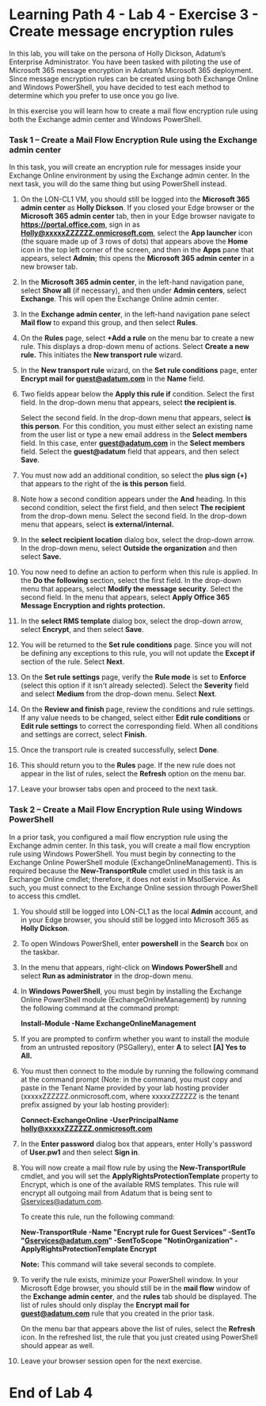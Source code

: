 # Learning Path 4 - Lab 4 - Exercise 3 - Create message encryption rules


In this lab, you will take on the persona of Holly Dickson, Adatum’s Enterprise Administrator. You have been tasked with piloting the use of Microsoft 365 message encryption in Adatum’s Microsoft 365 deployment. Since message encryption rules can be created using both Exchange Online and Windows PowerShell, you have decided to test each method to determine which you prefer to use once you go live.

In this exercise you will learn how to create a mail flow encryption rule using both the Exchange admin center and Windows PowerShell.

### Task 1 – Create a Mail Flow Encryption Rule using the Exchange admin center

In this task, you will create an encryption rule for messages inside your Exchange Online environment by using the Exchange admin center. In the next task, you will do the same thing but using PowerShell instead. 

1. On the LON-CL1 VM, you should still be logged into the **Microsoft 365 admin center** as **Holly Dickson**. If you closed your Edge browser or the **Microsoft 365 admin center** tab, then in your Edge browser navigate to **https://portal.office.com**, sign in as **Holly@xxxxxZZZZZZ.onmicrosoft.com**, select the **App launcher** icon (the square made up of 3 rows of dots) that appears above the **Home** icon in the top left corner of the screen, and then in the **Apps** pane that appears, select **Admin**; this opens the **Microsoft 365 admin center** in a new browser tab. 

2. In the **Microsoft 365 admin center**, in the left-hand navigation pane, select **Show all** (if necessary), and then under **Admin centers**, select **Exchange**. This will open the Exchange Online admin center.

3. In the **Exchange admin center**, in the left-hand navigation pane select **Mail flow** to expand this group, and then select **Rules**.

4. On the **Rules** page, select **+Add a rule** on the menu bar to create a new rule. This displays a drop-down menu of actions. Select **Create a new rule.** This initiates the **New transport rule** wizard.

5. In the **New transport rule** wizard, on the **Set rule conditions** page, enter **Encrypt mail for guest@adatum.com** in the **Name** field.

6. Two fields appear below the **Apply this rule if** condition. Select the first field. In the drop-down menu that appears, select **the recipient is**. <br/>

	Select the second field. In the drop-down menu that appears, select **is this person**. For this condition, you must either select an existing name from the user list or type a new email address in the **Select members** field. In this case, enter **guest@adatum.com** in the **Select members** field. Select the **guest@adatum** field that appears, and then select **Save**.

7. You must now add an additional condition, so select the **plus sign (+)** that appears to the right of the **is this person** field.

8. Note how a second condition appears under the **And** heading. In this second condition, select the first field, and then select **The recipient** from the drop-down menu. Select the second field. In the drop-down menu that appears, select **is external/internal.**

9. In the **select recipient location** dialog box, select the drop-down arrow. In the drop-down menu, select **Outside the organization** and then select **Save.** 

10. You now need to define an action to perform when this rule is applied. In the **Do the following** section, select the first field. In the drop-down menu that appears, select **Modify the message security**. Select the second field. In the menu that appears, select **Apply Office 365 Message Encryption and rights protection.**

11. In the **select RMS template** dialog box, select the drop-down arrow, select **Encrypt**, and then select **Save**.

12. You will be returned to the **Set rule conditions** page. Since you will not be defining any exceptions to this rule, you will not update the **Except if** section of the rule. Select **Next**.

13. On the **Set rule settings** page, verify the **Rule mode** is set to **Enforce** (select this option if it isn't already selected). Select the **Severity** field and select **Medium** from the drop-down menu. Select **Next**.

14. On the **Review and finish** page, review the conditions and rule settings. If any value needs to be changed, select either **Edit rule conditions** or **Edit rule settings** to correct the corresponding field. When all conditions and settings are correct, select **Finish**.

15. Once the transport rule is created successfully, select **Done**.

16. This should return you to the **Rules** page. If the new rule does not appear in the list of rules, select the **Refresh** option on the menu bar. 

17. Leave your browser tabs open and proceed to the next task. 
 

### Task 2 – Create a Mail Flow Encryption Rule using Windows PowerShell

In a prior task, you configured a mail flow encryption rule using the Exchange admin center. In this task, you will create a mail flow encryption rule using Windows PowerShell. You must begin by connecting to the Exchange Online PowerShell module (ExchangeOnlineManagement). This is required because the **New-TransportRule** cmdlet used in this task is an Exchange Online cmdlet; therefore, it does not exist in MsolService. As such, you must connect to the Exchange Online session through PowerShell to access this cmdlet.

1. You should still be logged into LON-CL1 as the local **Admin** account, and in your Edge browser, you should still be logged into Microsoft 365 as **Holly Dickson**. 

2. To open Windows PowerShell, enter **powershell** in the **Search** box on the taskbar. 

3. In the menu that appears, right-click on **Windows PowerShell** and select **Run as administrator** in the drop-down menu. 

4. In **Windows PowerShell**, you must begin by installing the Exchange Online PowerShell module (ExchangeOnlineManagement) by running the following command at the command prompt:<br/>

	‎**Install-Module -Name ExchangeOnlineManagement** 
	
5. If you are prompted to confirm whether you want to install the module from an untrusted repository (PSGallery), enter **A** to select **[A] Yes to All.** 

6. You must then connect to the module by running the following command at the command prompt (Note: in the command, you must copy and paste in the Tenant Name provided by your lab hosting provider (xxxxxZZZZZZ.onmicrosoft.com, where xxxxxZZZZZZ is the tenant prefix assigned by your lab hosting provider):

	‎**Connect-ExchangeOnline -UserPrincipalName holly@xxxxxZZZZZZ.onmicrosoft.com**
	
7. In the **Enter password** dialog box that appears, enter Holly's password of **User.pw1** and then select **Sign in**.

8. You will now create a mail flow rule by using the **New-TransportRule** cmdlet, and you will set the **ApplyRightsProtectionTemplate** property to Encrypt, which is one of the available RMS templates. This rule will encrypt all outgoing mail from Adatum that is being sent to Gservices@adatum.com.  <br/>

	To create this rule, run the following command:<br/>

	**New-TransportRule -Name "Encrypt rule for Guest Services" -SentTo "Gservices@adatum.com" -SentToScope "NotinOrganization" -ApplyRightsProtectionTemplate Encrypt**  <br/>
	
	**Note:** This command will take several seconds to complete.

9. To verify the rule exists, minimize your PowerShell window. In your Microsoft Edge browser, you should still be in the **mail flow** window of the **Exchange admin center**, and the **rules** tab should be displayed. The list of rules should only display the **Encrypt mail for guest@adatum.com** rule that you created in the prior task.<br/>

	‎On the menu bar that appears above the list of rules, select the **Refresh** icon. In the refreshed list, the rule that you just created using PowerShell should appear as well.
	
10. Leave your browser session open for the next exercise.


# End of Lab 4
